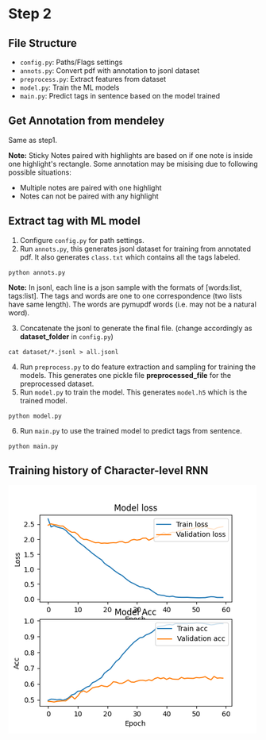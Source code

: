 # Step 2
## File Structure
- ``config.py``: Paths/Flags settings
- ``annots.py``: Convert pdf with annotation to jsonl dataset
- ``preprocess.py``: Extract features from dataset
- ``model.py``:  Train the ML models
- ``main.py``: Predict tags in sentence based on the model trained

## Get Annotation from mendeley
Same as step1.

**Note:** Sticky Notes paired with highlights are based on if one note is inside one highlight's rectangle. Some annotation may be misising due to following possible situations:
- Multiple notes are paired with one highlight
- Notes can not be paired with any highlight

## Extract tag with ML model
1. Configure ``config.py`` for path settings.
2. Run ``annots.py``, this generates jsonl dataset for training from annotated pdf. It also generates ``class.txt`` which contains all the tags labeled.
```
python annots.py
```
**Note:** In jsonl, each line is a json sample with the formats of [words:list, tags:list]. The tags and words are one to one correspondence (two lists have same length). The words are pymupdf words (i.e. may not be a natural word).

3. Concatenate the jsonl to generate the final file. (change accordingly as **dataset_folder** in ``config.py``)
```
cat dataset/*.jsonl > all.jsonl
```
4. Run ``preprocess.py`` to do feature extraction and sampling for training the models. This generates one pickle file **preprocessed_file** for the preprocessed dataset.
5. Run ``model.py`` to train the model. This generates ``model.h5`` which is the trained model.
```
python model.py
```
6. Run ``main.py`` to use the trained model to predict tags from sentence.
```
python main.py
```

## Training history of Character-level RNN
![History](history.png)